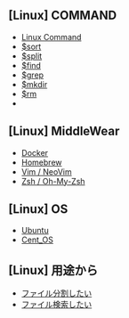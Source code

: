 ## [Linux] COMMAND
- [Linux Command](iterm_linux)
- [$sort](command_sort)
- [$split](command_split)
- [$find]()
- [$grep]()
- [$mkdir]()
- [$rm]()
- 


## [Linux] MiddleWear
- [Docker](middlewear_docker)
- [Homebrew](middlewear_brew)
- [Vim / NeoVim](middlewear_vim)
- [Zsh / Oh-My-Zsh](middlewear_zsh)


## [Linux] OS
- [Ubuntu](os_ubuntu)
- [Cent_OS](os_cent_os)


## [Linux] 用途から
- [ファイル分割したい](want_)
- [ファイル検索したい](want_)
